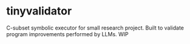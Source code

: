 # tinyvalidator
C-subset symbolic executor for small research project. Built to validate program improvements performed by LLMs. WIP
